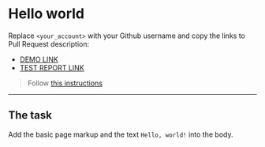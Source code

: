 # Hello world
Replace `<your_account>` with your Github username and copy the links to Pull Request description:
- [DEMO LINK](https://nikachu404.github.io/layout_hello-world/)
- [TEST REPORT LINK](https://nikachu404.github.io/layout_hello-world/report/html_report/)

> Follow [this instructions](https://mate-academy.github.io/layout_task-guideline/#how-to-solve-the-layout-tasks-on-github)
___

## The task
Add the basic page markup and the text `Hello, world!` into the body.
